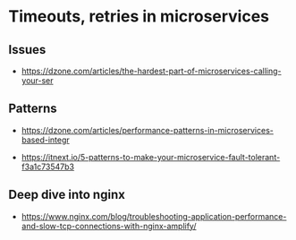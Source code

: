 # Timeouts, retries in microservices

## Issues

- <https://dzone.com/articles/the-hardest-part-of-microservices-calling-your-ser>


## Patterns

- <https://dzone.com/articles/performance-patterns-in-microservices-based-integr>

- <https://itnext.io/5-patterns-to-make-your-microservice-fault-tolerant-f3a1c73547b3>

## Deep dive into nginx

- <https://www.nginx.com/blog/troubleshooting-application-performance-and-slow-tcp-connections-with-nginx-amplify/>

